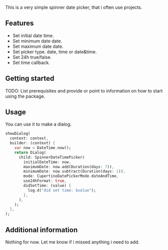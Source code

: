 <!-- 
This README describes the package. If you publish this package to pub.dev,
this README's contents appear on the landing page for your package.

For information about how to write a good package README, see the guide for
[writing package pages](https://dart.dev/guides/libraries/writing-package-pages). 

For general information about developing packages, see the Dart guide for
[creating packages](https://dart.dev/guides/libraries/create-library-packages)
and the Flutter guide for
[developing packages and plugins](https://flutter.dev/developing-packages). 
-->

This is a very simple spinner date picker, that i often use projects.

## Features

- Set initial date time.
- Set minimum date date.
- Set maximum date date.
- Set picker type. date, time or date&time.
- Set 24h true/false.
- Set time callback.

## Getting started

TODO: List prerequisites and provide or point to information on how to
start using the package.

## Usage

You can use it to make a dialog.

```dart
showDialog(
  context: context,
  builder: (context) {
    var now = DateTime.now();
    return Dialog(
      child: SpinnerDateTimePicker(
        initialDateTime: now,
        maximumDate: now.add(Duration(days: 7)),
        minimumDate: now.subtract(Duration(days: 1)),
        mode: CupertinoDatePickerMode.dateAndTime,
        use24hFormat: true,
        didSetTime: (value) {
          log.d("did set time: $value");
        },
      ),
    );
  },
);
```

## Additional information

Nothing for now. Let me know if i missed anything i need to add.
